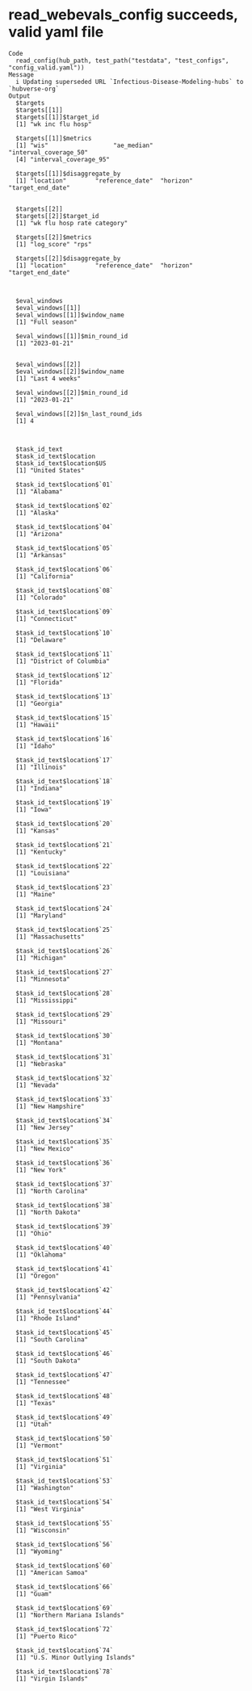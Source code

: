 # read_webevals_config succeeds, valid yaml file

    Code
      read_config(hub_path, test_path("testdata", "test_configs", "config_valid.yaml"))
    Message
      i Updating superseded URL `Infectious-Disease-Modeling-hubs` to `hubverse-org`
    Output
      $targets
      $targets[[1]]
      $targets[[1]]$target_id
      [1] "wk inc flu hosp"
      
      $targets[[1]]$metrics
      [1] "wis"                  "ae_median"            "interval_coverage_50"
      [4] "interval_coverage_95"
      
      $targets[[1]]$disaggregate_by
      [1] "location"        "reference_date"  "horizon"         "target_end_date"
      
      
      $targets[[2]]
      $targets[[2]]$target_id
      [1] "wk flu hosp rate category"
      
      $targets[[2]]$metrics
      [1] "log_score" "rps"      
      
      $targets[[2]]$disaggregate_by
      [1] "location"        "reference_date"  "horizon"         "target_end_date"
      
      
      
      $eval_windows
      $eval_windows[[1]]
      $eval_windows[[1]]$window_name
      [1] "Full season"
      
      $eval_windows[[1]]$min_round_id
      [1] "2023-01-21"
      
      
      $eval_windows[[2]]
      $eval_windows[[2]]$window_name
      [1] "Last 4 weeks"
      
      $eval_windows[[2]]$min_round_id
      [1] "2023-01-21"
      
      $eval_windows[[2]]$n_last_round_ids
      [1] 4
      
      
      
      $task_id_text
      $task_id_text$location
      $task_id_text$location$US
      [1] "United States"
      
      $task_id_text$location$`01`
      [1] "Alabama"
      
      $task_id_text$location$`02`
      [1] "Alaska"
      
      $task_id_text$location$`04`
      [1] "Arizona"
      
      $task_id_text$location$`05`
      [1] "Arkansas"
      
      $task_id_text$location$`06`
      [1] "California"
      
      $task_id_text$location$`08`
      [1] "Colorado"
      
      $task_id_text$location$`09`
      [1] "Connecticut"
      
      $task_id_text$location$`10`
      [1] "Delaware"
      
      $task_id_text$location$`11`
      [1] "District of Columbia"
      
      $task_id_text$location$`12`
      [1] "Florida"
      
      $task_id_text$location$`13`
      [1] "Georgia"
      
      $task_id_text$location$`15`
      [1] "Hawaii"
      
      $task_id_text$location$`16`
      [1] "Idaho"
      
      $task_id_text$location$`17`
      [1] "Illinois"
      
      $task_id_text$location$`18`
      [1] "Indiana"
      
      $task_id_text$location$`19`
      [1] "Iowa"
      
      $task_id_text$location$`20`
      [1] "Kansas"
      
      $task_id_text$location$`21`
      [1] "Kentucky"
      
      $task_id_text$location$`22`
      [1] "Louisiana"
      
      $task_id_text$location$`23`
      [1] "Maine"
      
      $task_id_text$location$`24`
      [1] "Maryland"
      
      $task_id_text$location$`25`
      [1] "Massachusetts"
      
      $task_id_text$location$`26`
      [1] "Michigan"
      
      $task_id_text$location$`27`
      [1] "Minnesota"
      
      $task_id_text$location$`28`
      [1] "Mississippi"
      
      $task_id_text$location$`29`
      [1] "Missouri"
      
      $task_id_text$location$`30`
      [1] "Montana"
      
      $task_id_text$location$`31`
      [1] "Nebraska"
      
      $task_id_text$location$`32`
      [1] "Nevada"
      
      $task_id_text$location$`33`
      [1] "New Hampshire"
      
      $task_id_text$location$`34`
      [1] "New Jersey"
      
      $task_id_text$location$`35`
      [1] "New Mexico"
      
      $task_id_text$location$`36`
      [1] "New York"
      
      $task_id_text$location$`37`
      [1] "North Carolina"
      
      $task_id_text$location$`38`
      [1] "North Dakota"
      
      $task_id_text$location$`39`
      [1] "Ohio"
      
      $task_id_text$location$`40`
      [1] "Oklahoma"
      
      $task_id_text$location$`41`
      [1] "Oregon"
      
      $task_id_text$location$`42`
      [1] "Pennsylvania"
      
      $task_id_text$location$`44`
      [1] "Rhode Island"
      
      $task_id_text$location$`45`
      [1] "South Carolina"
      
      $task_id_text$location$`46`
      [1] "South Dakota"
      
      $task_id_text$location$`47`
      [1] "Tennessee"
      
      $task_id_text$location$`48`
      [1] "Texas"
      
      $task_id_text$location$`49`
      [1] "Utah"
      
      $task_id_text$location$`50`
      [1] "Vermont"
      
      $task_id_text$location$`51`
      [1] "Virginia"
      
      $task_id_text$location$`53`
      [1] "Washington"
      
      $task_id_text$location$`54`
      [1] "West Virginia"
      
      $task_id_text$location$`55`
      [1] "Wisconsin"
      
      $task_id_text$location$`56`
      [1] "Wyoming"
      
      $task_id_text$location$`60`
      [1] "American Samoa"
      
      $task_id_text$location$`66`
      [1] "Guam"
      
      $task_id_text$location$`69`
      [1] "Northern Mariana Islands"
      
      $task_id_text$location$`72`
      [1] "Puerto Rico"
      
      $task_id_text$location$`74`
      [1] "U.S. Minor Outlying Islands"
      
      $task_id_text$location$`78`
      [1] "Virgin Islands"
      
      
      

